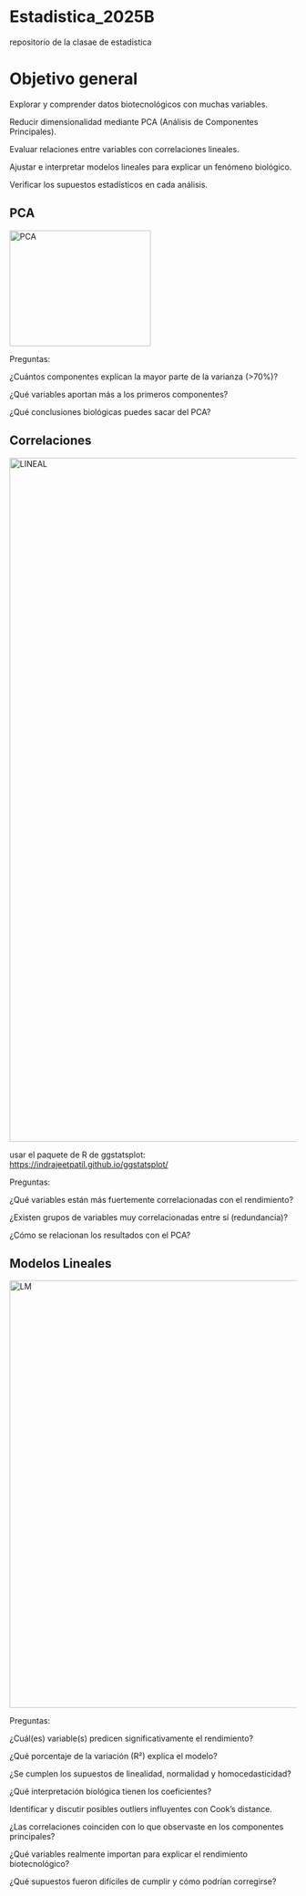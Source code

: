 # Estadistica_2025B
repositorio de  la clasae de estadistica 


# Objetivo general



Explorar y comprender datos biotecnológicos con muchas variables.

Reducir dimensionalidad mediante PCA (Análisis de Componentes Principales).

Evaluar relaciones entre variables con correlaciones lineales.

Ajustar e interpretar modelos lineales para explicar un fenómeno biológico.

Verificar los supuestos estadísticos en cada análisis.



## PCA
<img width="248" height="203" alt="PCA" src="https://github.com/user-attachments/assets/4492218a-0858-4420-b375-99025b972f12" />

Preguntas:


¿Cuántos componentes explican la mayor parte de la varianza (>70%)?

¿Qué variables aportan más a los primeros componentes?

¿Qué conclusiones biológicas puedes sacar del PCA?

## Correlaciones 

<img width="2100" height="1200" alt="LINEAL" src="https://github.com/user-attachments/assets/5a5e0f72-bd05-4732-a844-0c49ec5885cb" />

usar el paquete de R de ggstatsplot: https://indrajeetpatil.github.io/ggstatsplot/

Preguntas:

¿Qué variables están más fuertemente correlacionadas con el rendimiento?

¿Existen grupos de variables muy correlacionadas entre sí (redundancia)?

¿Cómo se relacionan los resultados con el PCA?


## Modelos Lineales

<img width="900" height="750" alt="LM" src="https://github.com/user-attachments/assets/50f3edfd-665c-49d0-ad90-350f92d222cd" />


Preguntas:

¿Cuál(es) variable(s) predicen significativamente el rendimiento?

¿Qué porcentaje de la variación (R²) explica el modelo?

¿Se cumplen los supuestos de linealidad, normalidad y homocedasticidad?

¿Qué interpretación biológica tienen los coeficientes?

Identificar y discutir posibles outliers influyentes con Cook’s distance.

¿Las correlaciones coinciden con lo que observaste en los componentes principales?

¿Qué variables realmente importan para explicar el rendimiento biotecnológico?

¿Qué supuestos fueron difíciles de cumplir y cómo podrían corregirse?
